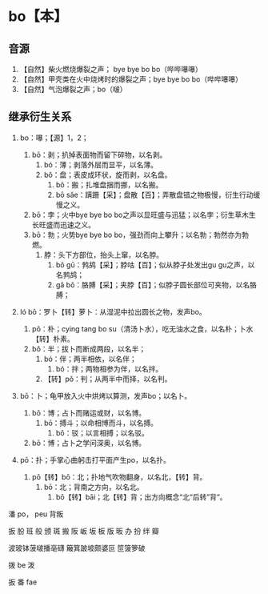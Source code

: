 # bo【本】

## 音源

1. 【自然】柴火燃烧爆裂之声； bye bye bo bo（哔哔嚗嚗）
2. 【自然】甲壳类在火中烧烤时的爆裂之声；bye bye bo bo（哔哔嚗嚗）
3. 【自然】气泡爆裂之声；bo（啵）

## 继承衍生关系

1. bo：嚗；【源】1，2；
   1. bō：剥；扒掉表面物而留下碎物，以名剥。
      1. bó：薄；剥落外层而显平，以名薄。
      2. bǒ：盘；表皮成环状，旋而剥，以名盘。
         1. bō：搬；扎堆盘捆而挪，以名搬。
         2. bō sǎe：蹒跚【采】；盘散【百】；弄散盘错之物极慢，衍生行动缓慢之义。
   2. bō：孛；火中bye bye bo bo之声以显旺盛与迅猛；以名孛；衍生草木生长旺盛而迅速之义。
   3. bō：勃；火势bye bye bo bo，强劲而向上攀升；以名勃；勃然亦为勃燃。
      1. 脖：头下方部位，抬头上窜，以名脖。
         1. bō gū：鹁鸪【采】；脖咕【百】；似从脖子处发出gu gu之声，以名鹁鸪；
         2. gā bō：胳膊【采】；夹脖【百】；似脖子圆长部位可夹物，以名胳膊；
2. ló bō：罗卜【转】萝卜：从湿泥中拉出圆长之物，发声bo。
   1. pō：朴；cying tang bo su（清汤卜水），吃无油水之食，以名朴；卜水【转】朴素。
   2. bǒ：半；拔卜而断成两段，以名半；
      1. bó：伴；两半相依，以名伴；
         1. bó：拌；两物相参为伴，以名拌。
      2. 【转】pǒ：判；从两半中而择，以名判。
3. bō：卜；龟甲放入火中烘烤以算测，发声bo；以名卜。
   1. bō：博；占卜而赌运或财，以名博。
      1. bō：搏斗；以命相博而斗，以名搏。
         1. bō：驳；以言相搏；以名驳。
   2. bō：博；占卜之学问深奥，以名博。

4. pō：扑；手掌心曲躬击打平面产生po，以名扑。
   1. pō【转】bō：北；扑地气吹物翻身，以名北，【转】背。
      1. bō：北；背南之方向，以名北。
         1. bō【转】bāi；北【转】背；出方向概念“北“后转”背“。


潘 po， peu
背叛

    






扳
肦
班
般
颁
斑
搬
阪
岅
坂
板
版
昄
办
扮
绊
瓣



波玻钵菠啵播亳礴
簸箕跛坡颇婆叵 笸箥箩破

拨 be
泼


扳
番 fae
